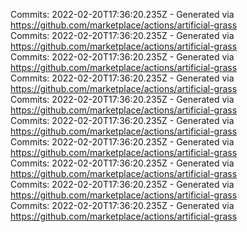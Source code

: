 Commits: 2022-02-20T17:36:20.235Z - Generated via https://github.com/marketplace/actions/artificial-grass
<br>
Commits: 2022-02-20T17:36:20.235Z - Generated via https://github.com/marketplace/actions/artificial-grass
<br>
Commits: 2022-02-20T17:36:20.235Z - Generated via https://github.com/marketplace/actions/artificial-grass
<br>
Commits: 2022-02-20T17:36:20.235Z - Generated via https://github.com/marketplace/actions/artificial-grass
<br>
Commits: 2022-02-20T17:36:20.235Z - Generated via https://github.com/marketplace/actions/artificial-grass
<br>
Commits: 2022-02-20T17:36:20.235Z - Generated via https://github.com/marketplace/actions/artificial-grass
<br>
Commits: 2022-02-20T17:36:20.235Z - Generated via https://github.com/marketplace/actions/artificial-grass
<br>
Commits: 2022-02-20T17:36:20.235Z - Generated via https://github.com/marketplace/actions/artificial-grass
<br>
Commits: 2022-02-20T17:36:20.235Z - Generated via https://github.com/marketplace/actions/artificial-grass
<br>
Commits: 2022-02-20T17:36:20.235Z - Generated via https://github.com/marketplace/actions/artificial-grass
<br>

